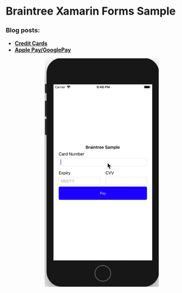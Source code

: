 # Braintree Xamarin Forms Sample

### Blog posts: 
  - [**Credit Cards**](http://www.xamboy.com/2020/01/28/braintree-integration-in-xamarin-forms-part-1/)
  - [**Apple Pay/GooglePay**](http://www.xamboy.com/2020/02/11/braintree-integration-in-xamarin-forms-part-2/)

<p align="center">
<img width="300" height:"700" src="cardSample.gif" title="Android"/>
</p>
